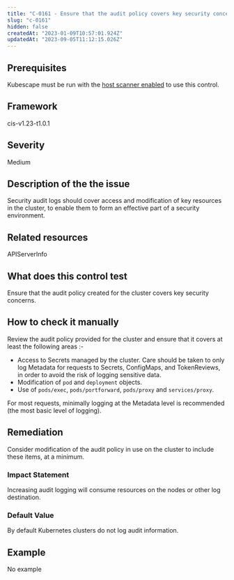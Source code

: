 ```yaml
---
title: "C-0161 - Ensure that the audit policy covers key security concerns"
slug: "c-0161"
hidden: false
createdAt: "2023-01-09T10:57:01.924Z"
updatedAt: "2023-09-05T11:12:15.026Z"
---
```

## Prerequisites
Kubescape must be run with the [host scanner enabled](../scanning.md#the-host-scanner) to use this control.
## Framework
cis-v1.23-t1.0.1
## Severity
Medium
## Description of the the issue
Security audit logs should cover access and modification of key resources in the cluster, to enable them to form an effective part of a security environment.
## Related resources
APIServerInfo
## What does this control test
Ensure that the audit policy created for the cluster covers key security concerns.
## How to check it manually
Review the audit policy provided for the cluster and ensure that it covers at least the following areas :-

 * Access to Secrets managed by the cluster. Care should be taken to only log Metadata for requests to Secrets, ConfigMaps, and TokenReviews, in order to avoid the risk of logging sensitive data.
* Modification of `pod` and `deployment` objects.
* Use of `pods/exec`, `pods/portforward`, `pods/proxy` and `services/proxy`.

 For most requests, minimally logging at the Metadata level is recommended (the most basic level of logging).
## Remediation
Consider modification of the audit policy in use on the cluster to include these items, at a minimum.
### Impact Statement
Increasing audit logging will consume resources on the nodes or other log destination.
### Default Value
By default Kubernetes clusters do not log audit information.
## Example
No example